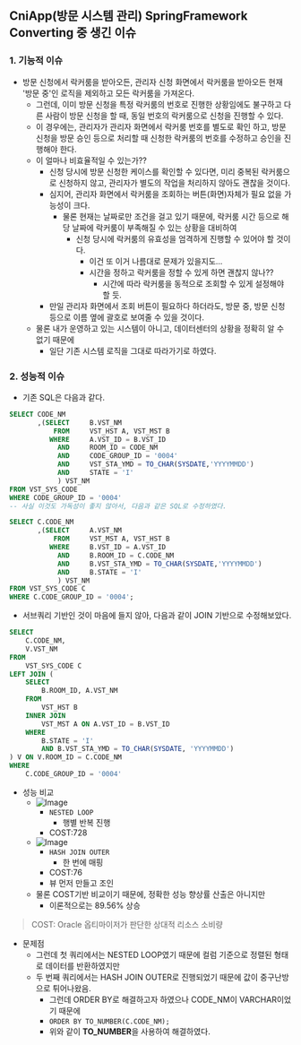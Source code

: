 ## CniApp(방문 시스템 관리) SpringFramework Converting 중 생긴 이슈
### 1. 기능적 이슈
- 방문 신청에서 락커룸을 받아오든, 관리자 신청 화면에서 락커룸을 받아오든 현재 '방문 중'인 로직을 제외하고 모든 락커룸을 가져온다.
    - 그런데, 이미 방문 신청을 특정 락커룸의 번호로 진행한 상황임에도 불구하고 다른 사람이 방문 신청을 할 때, 동일 번호의 락커룸으로 신청을 진행할 수 있다.
    - 이 경우에는, 관리자가 관리자 화면에서 락커룸 번호를 별도로 확인 하고, 방문 신청을 방문 승인 등으로 처리할 때 신청한 락커룸의 번호를 수정하고 승인을 진행해야 한다.
    - 이 얼마나 비효율적일 수 있는가??
        - 신청 당시에 방문 신청한 케이스를 확인할 수 있다면, 미리 중복된 락커룸으로 신청하지 않고, 관리자가 별도의 작업을 처리하지 않아도 괜찮을 것이다.
        - 심지어, 관리자 화면에서 락커룸을 조회하는 버튼(화면)자체가 필요 없을 가능성이 크다.
            - 물론 현재는 날짜로만 조건을 걸고 있기 때문에, 락커룸 시간 등으로 해당 날짜에 락커룸이 부족해질 수 있는 상황을 대비하여
                - 신청 당시에 락커룸의 유효성을 엄격하게 진행할 수 있어야 할 것이다.
                    - 이건 또 이거 나름대로 문제가 있을지도...
                    - 시간을 정하고 락커룸을 정할 수 있게 하면 괜찮지 않나??
                        - 시간에 따라 락커룸을 동적으로 조회할 수 있게 설정해야 할 듯.
        - 만일 관리자 화면에서 조회 버튼이 필요하다 하더라도, 방문 중, 방문 신청 등으로 이름 옆에 괄호로 보여줄 수 있을 것이다.
    - 물론 내가 운영하고 있는 시스템이 아니고, 데이터센터의 상황을 정확히 알 수 없기 때문에
        - 일단 기존 시스템 로직을 그대로 따라가기로 하였다.

### 2. 성능적 이슈
- 기존 SQL은 다음과 같다.
```sql
SELECT CODE_NM
       ,(SELECT     B.VST_NM 
           FROM     VST_HST A, VST_MST B
          WHERE     A.VST_ID = B.VST_ID
            AND     ROOM_ID = CODE_NM
            AND     CODE_GROUP_ID = '0004' 
            AND     VST_STA_YMD = TO_CHAR(SYSDATE,'YYYYMMDD')
            AND     STATE = 'I'
            ) VST_NM
FROM VST_SYS_CODE 
WHERE CODE_GROUP_ID = '0004'
-- 사실 이것도 가독성이 좋지 않아서, 다음과 같은 SQL로 수정하였다.

SELECT C.CODE_NM
       ,(SELECT     A.VST_NM 
           FROM     VST_MST A, VST_HST B
          WHERE     B.VST_ID = A.VST_ID
            AND     B.ROOM_ID = C.CODE_NM
            AND     B.VST_STA_YMD = TO_CHAR(SYSDATE,'YYYYMMDD')
            AND     B.STATE = 'I'
            ) VST_NM
FROM VST_SYS_CODE C
WHERE C.CODE_GROUP_ID = '0004';
``` 
- 서브쿼리 기반인 것이 마음에 들지 않아, 다음과 같이 JOIN 기반으로 수정해보았다.

```sql
SELECT 
    C.CODE_NM,
    V.VST_NM
FROM 
    VST_SYS_CODE C
LEFT JOIN (
    SELECT 
        B.ROOM_ID, A.VST_NM
    FROM 
        VST_HST B
    INNER JOIN 
        VST_MST A ON A.VST_ID = B.VST_ID
    WHERE 
        B.STATE = 'I'
        AND B.VST_STA_YMD = TO_CHAR(SYSDATE, 'YYYYMMDD')
) V ON V.ROOM_ID = C.CODE_NM
WHERE 
    C.CODE_GROUP_ID = '0004'
```

- 성능 비교
    - ![Image](https://github.com/user-attachments/assets/a28f9e1b-da48-4927-b75c-c575fb014aab)
        - `NESTED LOOP`
            - 행별 반복 진행
        - COST:728
    - ![Image](https://github.com/user-attachments/assets/ffbe36b4-9e99-4ef8-8446-a4299d4a177d)
        - `HASH JOIN OUTER`
            - 한 번에 매핑
        - COST:76
        - 뷰 먼저 만들고 조인
    - 물론 COST기반 비교이기 때문에, 정확한 성능 향상률 산출은 아니지만
        - 이론적으로는 89.56% 상승

> COST: Oracle 옵티마이저가 판단한 상대적 리소스 소비량

- 문제점
    - 그런데 첫 쿼리에서는 NESTED LOOP였기 때문에 컬럼 기준으로 정렬된 형태로 데이터를 반환하였지만
    - 두 번째 쿼리에서는 HASH JOIN OUTER로 진행되었기 때문에 값이 중구난방으로 튀어나왔음.
        - 그런데 ORDER BY로 해결하고자 하였으나 CODE_NM이 VARCHAR이었기 때문에
        - `ORDER BY TO_NUMBER(C.CODE_NM);`
        - 위와 같이 **TO_NUMBER**을 사용하여 해결하였다.